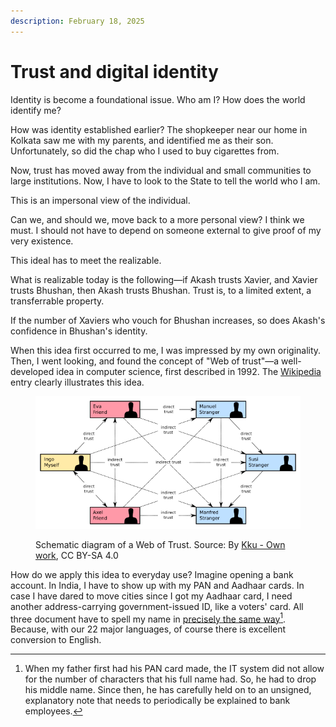 ```yaml
---
description: February 18, 2025
---
```


# Trust and digital identity

Identity is become a foundational issue. Who am I? How does the world identify me?

How was identity established earlier? The shopkeeper near our home in Kolkata saw me with my parents, and identified me as their son. Unfortunately, so did the chap who I used to buy cigarettes from.

Now, trust has moved away from the individual and small communities to large institutions. Now, I have to look to the State to tell the world who I am.

This is an impersonal view of the individual.

Can we, and should we, move back to a more personal view? I think we must. I should not have to depend on someone external to give proof of my very existence.

This ideal has to meet the realizable.

What is realizable today is the following—if Akash trusts Xavier, and Xavier trusts Bhushan, then Akash trusts Bhushan. Trust is, to a limited extent, a transferrable property.

If the number of Xaviers who vouch for Bhushan increases, so does Akash's confidence in Bhushan's identity.

When this idea first occurred to me, I was impressed by my own originality. Then, I went looking, and found the concept of "Web of trust"—a well-developed idea in computer science, first described in 1992. The [Wikipedia](https://en.wikipedia.org/wiki/Web_of_trust) entry clearly illustrates this idea.

<figure><img src="../.gitbook/assets/640px-Web_of_Trust-en.svg.png" alt=""><figcaption><p>Schematic diagram of a Web of Trust. Source: By <a href="https://commons.wikimedia.org/w/index.php?curid=80652637">Kku - Own work</a>, CC BY-SA 4.0</p></figcaption></figure>

How do we apply this idea to everyday use? Imagine opening a bank account. In India, I have to show up with my PAN and Aadhaar cards. In case I have dared to move cities since I got my Aadhaar card, I need another address-carrying government-issued ID, like a voters' card. All three document have to spell my name in [precisely the same way](#user-content-fn-1)[^1]. Because, with our 22 major languages, of course there is excellent conversion to English.&#x20;



[^1]: When my father first had his PAN card made, the IT system did not allow for the number of characters that his full name had. So, he had to drop his middle name. Since then, he has carefully held on to an unsigned, explanatory note that needs to periodically be explained to bank employees.
